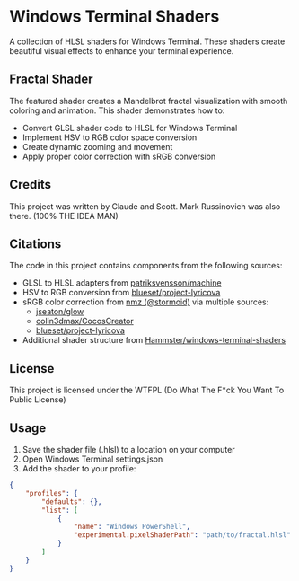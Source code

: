 # Windows Terminal Shaders

A collection of HLSL shaders for Windows Terminal. These shaders create beautiful visual effects to enhance your terminal experience.

## Fractal Shader

The featured shader creates a Mandelbrot fractal visualization with smooth coloring and animation. This shader demonstrates how to:

- Convert GLSL shader code to HLSL for Windows Terminal
- Implement HSV to RGB color space conversion 
- Create dynamic zooming and movement
- Apply proper color correction with sRGB conversion

## Credits

This project was written by Claude and Scott. Mark Russinovich was also there. (100% THE IDEA MAN)

## Citations

The code in this project contains components from the following sources:

- GLSL to HLSL adapters from [patriksvensson/machine](https://github.com/patriksvensson/machine/blob/35e7bc630a745366ef6dee0d7b4fb1497847ce58/windows/Terminal/Shaders/happy.hlsl)
- HSV to RGB conversion from [blueset/project-lyricova](https://github.com/blueset/project-lyricova/blob/396996b322cf78c32422c7af7f644c0bb8b4e51f/packages/jukebox/src/components/public/BackgroundCanvas/blur-album.ts)
- sRGB color correction from [nmz (@stormoid)](https://www.shadertoy.com/view/NdfyRM) via multiple sources:
  - [jseaton/glow](https://github.com/jseaton/glow/blob/eed52cab775e890029d15098a87dbfd0fa002f5a/shaders/spiralsurprise.glsl)
  - [colin3dmax/CocosCreator](https://github.com/colin3dmax/CocosCreator/blob/11dab639ecb69c57bf461da492e699589f335dab/Shader/assets/resources/Effect32.fs.glsl)
  - [blueset/project-lyricova](https://github.com/blueset/project-lyricova/blob/396996b322cf78c32422c7af7f644c0bb8b4e51f/packages/jukebox/src/components/public/BackgroundCanvas/monterey-wannabe.ts)
- Additional shader structure from [Hammster/windows-terminal-shaders](https://github.com/Hammster/windows-terminal-shaders/blob/066d6c5a04929466377b5c19882b0c1fd11f3f87/damask.hlsl)


## License

This project is licensed under the WTFPL (Do What The F*ck You Want To Public License)


## Usage

1. Save the shader file (.hlsl) to a location on your computer
2. Open Windows Terminal settings.json
3. Add the shader to your profile:

```json
{
    "profiles": {
        "defaults": {},
        "list": [
            {
                "name": "Windows PowerShell",
                "experimental.pixelShaderPath": "path/to/fractal.hlsl"
            }
        ]
    }
}
